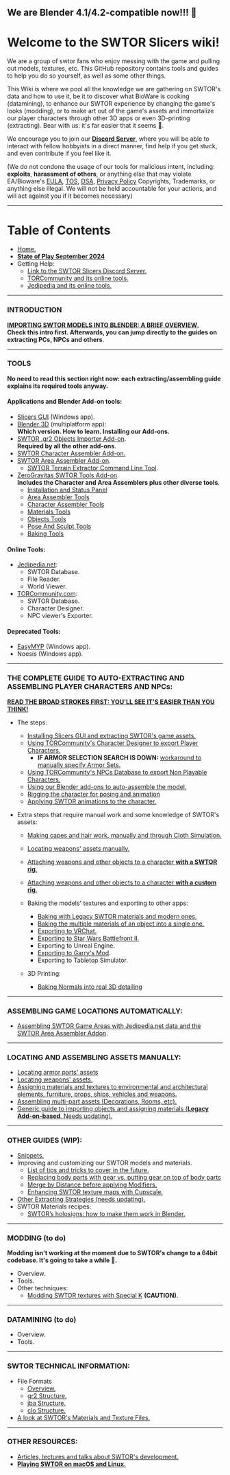 ## We are Blender 4.1/4.2-compatible now!!! 🙂

# Welcome to the SWTOR Slicers wiki!

We are a group of swtor fans who enjoy messing with the game and pulling out models, textures, etc. This GitHub repository contains tools and guides to help you do so yourself, as well as some other things.

This Wiki is where we pool all the knowledge we are gathering on SWTOR's data and how to use it, be it to discover what BioWare is cooking (datamining), to enhance our SWTOR experience by changing the game's looks (modding), or to make art out of the game's assets and immortalize our player characters through other 3D apps or even 3D-printing (extracting). Bear with us: it's far easier that it seems 🙂.

We encourage you to join our [**Discord Server**](https://discord.gg/XfHFjSN), where you will be able to interact with fellow hobbyists in a direct manner, find help if you get stuck, and even contribute if you feel like it.

(We do not condone the usage of our tools for malicious intent, including: **exploits**, **harassment of others**, or anything else that may violate EA/Bioware's [EULA](https://www.swtor.com/legalnotices/euala), [TOS](http://www.swtor.com/legalnotices/termsofservice), [DSA](https://www.swtor.com/legalnotices/digitalservicesagreement), [Privacy Policy](https://www.swtor.com/legalnotices/privacypolicy) Copyrights, Trademarks, or anything else illegal. We will not be held accountable for your actions, and will act against you if it becomes necessary)


***

# Table of Contents
* [Home.](https://github.com/SWTOR-Slicers/WikiPedia/wiki)
* **[State of Play September 2024](https://github.com/SWTOR-Slicers/WikiPedia/wiki/state-of-play)**
* Getting Help:
  * [Link to the SWTOR Slicers Discord Server.](https://discord.gg/XfHFjSN)
  * [TORCommunity and its online tools.](https://github.com/SWTOR-Slicers/WikiPedia/wiki/TORCommunity)
  * [Jedipedia and its online tools.](https://github.com/SWTOR-Slicers/WikiPedia/wiki/JediPedia)

***

### INTRODUCTION

 [**IMPORTING SWTOR MODELS INTO BLENDER: A BRIEF OVERVIEW**.](https://github.com/SWTOR-Slicers/WikiPedia/wiki/Importing-SWTOR-models-into-Blender-An-overview)  
  **Check this intro first. Afterwards, you can jump directly to the guides on extracting PCs, NPCs and others**. 

***

### TOOLS
**No need to read this section right now: each extracting/assembling guide explains its required tools anyway.**

#### Applications and Blender Add-on tools:
  * [Slicers GUI](https://github.com/SWTOR-Slicers/WikiPedia/wiki/Installing-Slicers-GUI-and-extracting-SWTOR-game-assets) (Windows app).
  * [Blender 3D](https://github.com/SWTOR-Slicers/WikiPedia/wiki/Blender) (multiplatform app):  
    **Which version. How to learn. Installing our Add-ons.**
  * [SWTOR .gr2 Objects Importer Add-on](https://github.com/SWTOR-Slicers/WikiPedia/wiki/gr2-Importer-Add‐on).  
  **Required by all the other add-ons**.
  * [SWTOR Character Assembler Add-on.](https://github.com/SWTOR-Slicers/WikiPedia/wiki/Character-Assembler-Add-on)
  * [SWTOR Area Assembler Add-on](https://github.com/SWTOR-Slicers/WikiPedia/wiki/Assembling-SWTOR-Game-Areas-via-the-SWTOR-Area-Assembler-Addon-for-Blender).
    * [SWTOR Terrain Extractor Command Line Tool](SWTOR-Terrain-Extractor).
  * [ZeroGravitas SWTOR Tools Add-on](https://github.com/SWTOR-Slicers/WikiPedia/wiki/ZG-SWTOR-Tools-Add-on).  
    **Includes the Character and Area Assemblers plus other diverse tools**.
    * [Installation and Status Panel](ZG-SWTOR-Tools-Installation-and-Status-Panel)
    *  [Area Assembler Tools](ZG-SWTOR-Area-Tools)
    *  [Character Assembler Tools](ZG-SWTOR-Character-Tools)
    *  [Materials Tools](ZG-SWTOR-Materials-Tools)
    *  [Objects Tools](ZG-SWTOR-Objects-Tools)
    *  [Pose And Sculpt Tools](ZG-SWTOR-Pose-and-Sculpt-Tools)
    *  [Baking Tools](ZG-SWTOR-Baking-Tools)

#### Online Tools:
  * [Jedipedia.net](https://github.com/SWTOR-Slicers/WikiPedia/wiki/JediPedia):
    * SWTOR Database.
    * File Reader.
    * World Viewer.
  * [TORCommunity.com](https://github.com/SWTOR-Slicers/WikiPedia/wiki/TORCommunity):
    * SWTOR Database.
    * Character Designer.
    * NPC viewer's Exporter.
  
#### Deprecated Tools:
  * [EasyMYP](https://github.com/SWTOR-Slicers/WikiPedia/wiki/Extracting-SWTOR-assets-with-EasyMYP) (Windows app).
  * Noesis (Windows app).

***

### THE COMPLETE GUIDE TO AUTO-EXTRACTING AND ASSEMBLING PLAYER CHARACTERS AND NPCs:

**[READ THE BROAD STROKES FIRST: YOU'LL SEE IT'S EASIER THAN YOU THINK!](https://github.com/SWTOR-Slicers/WikiPedia/wiki/locating-swtor-characters-assets-automatically)**
  * The steps:
    * [Installing Slicers GUI and extracting SWTOR's game assets.](https://github.com/SWTOR-Slicers/WikiPedia/wiki/Installing-Slicers-GUI-and-extracting-SWTOR-game-assets)
    * [Using TORCommunity's Character Designer to export Player Characters.](https://github.com/SWTOR-Slicers/WikiPedia/wiki/Using-TORCommunity-Character-Designer)
      * **IF ARMOR SELECTION SEARCH IS DOWN:** [workaround to manually specify Armor Sets.](https://github.com/SWTOR-Slicers/WikiPedia/wiki/TORC-Character-Designer-and-Manually-Creating-Armor-Sets)
    * [Using TORCommunity's NPCs Database to export Non Playable Characters.](https://github.com/SWTOR-Slicers/WikiPedia/wiki/Using-TORCommunity-NPCs-Database)
    * [Using our Blender add-ons to auto-assemble the model.](https://github.com/SWTOR-Slicers/WikiPedia/wiki/Importing-the-character-with-the-Character-Assembler-Add-on)
    * [Rigging the character for posing and animation](https://github.com/SWTOR-Slicers/WikiPedia/wiki/Binding-a-character-to-a-posing-skeleton)
    * [Applying SWTOR animations to the character.](https://github.com/SWTOR-Slicers/WikiPedia/wiki/Applying-SWTOR-animations-to-a-skeleton)  

* Extra steps that require manual work and some knowledge of SWTOR's assets:
    * [Making capes and hair work, manually and through Cloth Simulation.](https://github.com/SWTOR-Slicers/WikiPedia/wiki/Making-capes-and-hair-work,-manually-and-through-Cloth-Simulation)
    * [Locating weapons' assets manually.](https://github.com/SWTOR-Slicers/WikiPedia/wiki/Locating-weapons-assets)
    * [Attaching weapons and other objects to a character **with a SWTOR rig**.](https://github.com/SWTOR-Slicers/WikiPedia/wiki/Attaching-weapons-and-other-objects-to-a-character)
    * [Attaching weapons and other objects to a character **with a custom rig**.](https://github.com/SWTOR-Slicers/WikiPedia/wiki/Attaching-weapons-and-other-objects-to-a-character-with-custom-rigs)
  
  * Baking the models' textures and exporting to other apps:
    * [Baking with Legacy SWTOR materials and modern ones.](https://github.com/SWTOR-Slicers/WikiPedia/wiki/Baking-the-models-to-export-them-to-other-apps)
    * [Baking the multiple materials of an object into a single one.](https://github.com/SWTOR-Slicers/WikiPedia/wiki/Baking-the-multiple-materials-of-an-object-into-a-single-one)
    * [Exporting to VRChat.](https://github.com/SWTOR-Slicers/WikiPedia/wiki/Exporting-SWTOR-models-to-VRChat)
    * [Exporting to Star Wars Battlefront II.](https://github.com/SWTOR-Slicers/WikiPedia/wiki/Exporting-SWTOR-models-to-Battlefront-II)
    * Exporting to Unreal Engine.
    * [Exporting to Garry's Mod](https://github.com/SWTOR-Slicers/WikiPedia/wiki/Exporting-to-Garrys-Mod-(GMod)).
    * Exporting to Tabletop Simulator.
  * 3D Printing:
    * [Baking Normals into real 3D detailing](https://github.com/SWTOR-Slicers/WikiPedia/wiki/Baking-Normals)

***

### ASSEMBLING GAME LOCATIONS AUTOMATICALLY:

* [Assembling SWTOR Game Areas with Jedipedia.net data and the SWTOR Area Assembler Addon](https://github.com/SWTOR-Slicers/WikiPedia/wiki/Assembling-SWTOR-Game-Areas-via-the-SWTOR-Area-Assembler-Addon-for-Blender).

***

### LOCATING AND ASSEMBLING ASSETS MANUALLY:

* [Locating armor parts' assets](https://github.com/SWTOR-Slicers/WikiPedia/wiki/Locating-Armor-Parts-Assets)
* [Locating weapons' assets.](https://github.com/SWTOR-Slicers/WikiPedia/wiki/Locating-weapons-assets)
* [Assigning materials and textures to environmental and architectural elements, furniture, props, ships, vehicles and weapons.](https://github.com/SWTOR-Slicers/WikiPedia/wiki/Assigning-materials-and-textures-to-environmental-and-architectural-elements,-furniture,-props,-ships,-vehicles-and-weapons)
* [Assembling multi-part assets (Decorations, Rooms, etc).](https://github.com/SWTOR-Slicers/WikiPedia/wiki/Assembling-Multi-Part-Assets-(Decorations,-Rooms,-etc))
* [Generic guide to importing objects and assigning materials (**Legacy Add-on-based**. Needs updating).](https://github.com/SWTOR-Slicers/WikiPedia/wiki/Importing-Objects-and-Assigning-Materials-in-Blender)

***

### OTHER GUIDES (WIP):

  * [Snippets.](https://github.com/SWTOR-Slicers/WikiPedia/wiki/Snippets)
  * Improving and customizing our SWTOR models and materials.
    * [List of tips and tricks to cover in the future.](https://github.com/SWTOR-Slicers/WikiPedia/wiki/Blender-and-SWTOR-Tips-and-Tricks)
    * [Replacing body parts with gear vs. putting gear on top of body parts](https://github.com/SWTOR-Slicers/WikiPedia/wiki/Replacing-body-parts-with-gear-vs.-putting-gear-on-top-of-body-parts)
    * [Merge by Distance before applying Modifiers.](https://github.com/SWTOR-Slicers/WikiPedia/wiki/Merge-by-Distance-before-applying-Modifiers)
    * [Enhancing SWTOR texture maps with Cupscale.](https://github.com/SWTOR-Slicers/WikiPedia/wiki/Enhancing-SWTOR-texture-maps-with-Cupscale)
  * [Other Extracting Strategies (needs updating).](https://github.com/SWTOR-Slicers/WikiPedia/wiki/Extracting-strategies)
  * SWTOR Materials recipes:
    * [SWTOR’s holosigns: how to make them work in Blender.](https://github.com/SWTOR-Slicers/WikiPedia/wiki/SWTOR-holographic-signs-and-how-to-make-them-work)

***

### MODDING (to do)
**Modding isn't working at the moment due to SWTOR's change to a 64bit codebase. It's going to take a while 🙁.**
* Overview.
* Tools.
* Other techniques:
  * [Modding SWTOR textures with Special K](https://github.com/SWTOR-Slicers/WikiPedia/wiki/Modding-SWTOR-textures-with-Special-K) **(CAUTION)**.

***

### DATAMINING (to do)
* Overview.
* Tools.

***

### SWTOR TECHNICAL INFORMATION:
* File Formats
  * [Overview.](https://github.com/SWTOR-Slicers/WikiPedia/wiki/File-Formats)
  * [gr2 Structure.](https://github.com/SWTOR-Slicers/WikiPedia/wiki/GR2-File-Structure)
  * [jba Structure.](https://github.com/SWTOR-Slicers/WikiPedia/wiki/JBA-File-Structure)
  * [clo Structure.](https://github.com/SWTOR-Slicers/WikiPedia/wiki/CLO-File-Structure)
* [A look at SWTOR's Materials and Texture Files.](https://github.com/SWTOR-Slicers/WikiPedia/wiki/SWTOR-materials-and-texture-files)

***

### OTHER RESOURCES:
* [Articles, lectures and talks about SWTOR's development.](https://github.com/SWTOR-Slicers/WikiPedia/wiki/Articles,-lectures-and-talks)
* [**Playing SWTOR on macOS and Linux.**](https://github.com/SWTOR-Slicers/WikiPedia/wiki/playing-swtor-on-other-operating-systems)